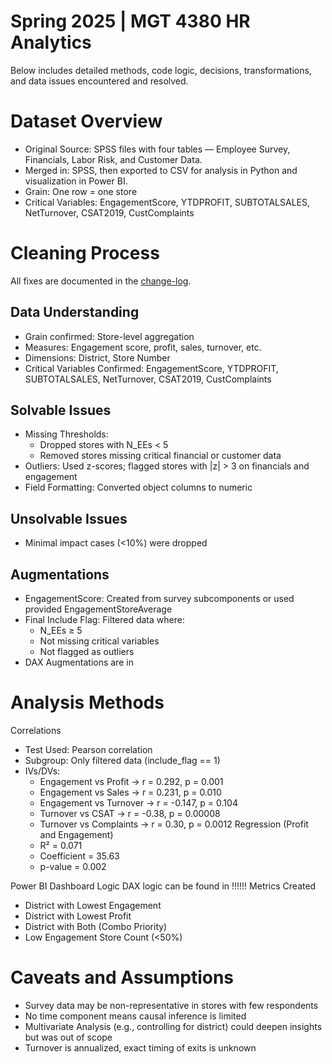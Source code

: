 # Spring 2025 | MGT 4380 HR Analytics
Below includes detailed methods, code logic, decisions, transformations, and data issues encountered and resolved.

# Dataset Overview
- Original Source: SPSS files with four tables — Employee Survey, Financials, Labor Risk, and Customer Data.
- Merged in: SPSS, then exported to CSV for analysis in Python and visualization in Power BI.
- Grain: One row = one store
- Critical Variables: EngagementScore, YTDPROFIT, SUBTOTALSALES, NetTurnover, CSAT2019, CustComplaints
# Cleaning Process
All fixes are documented in the [change-log](Henshaw_Changelog.xlsx).

## Data Understanding
- Grain confirmed: Store-level aggregation
- Measures: Engagement score, profit, sales, turnover, etc.
- Dimensions: District, Store Number
- Critical Variables Confirmed: EngagementScore, YTDPROFIT, SUBTOTALSALES, NetTurnover, CSAT2019, CustComplaints
## Solvable Issues
- Missing Thresholds:
  - Dropped stores with N_EEs < 5
  - Removed stores missing critical financial or customer data
- Outliers: Used z-scores; flagged stores with |z| > 3 on financials and engagement
- Field Formatting: Converted object columns to numeric
## Unsolvable Issues
- Minimal impact cases (<10%) were dropped
## Augmentations
- EngagementScore: Created from survey subcomponents or used provided EngagementStoreAverage
- Final Include Flag: Filtered data where:
    - N_EEs ≥ 5
    - Not missing critical variables
    - Not flagged as outliers
- DAX Augmentations are in
# Analysis Methods
Correlations
- Test Used: Pearson correlation
- Subgroup: Only filtered data (include_flag == 1)
- IVs/DVs:
    - Engagement vs Profit → r = 0.292, p = 0.001
    - Engagement vs Sales → r = 0.231, p = 0.010
    - Engagement vs Turnover → r = -0.147, p = 0.104
    - Turnover vs CSAT → r = -0.38, p = 0.00008
    - Turnover vs Complaints → r = 0.30, p = 0.0012
Regression (Profit and Engagement)
  - R² = 0.071
  - Coefficient = 35.63
  -  p-value = 0.002

Power BI Dashboard Logic
DAX logic can be found in !!!!!!
Metrics Created
  - District with Lowest Engagement
  - District with Lowest Profit
  - District with Both (Combo Priority)
  - Low Engagement Store Count (<50%)
# Caveats and Assumptions 
- Survey data may be non-representative in stores with few respondents
- No time component means causal inference is limited
- Multivariate Analysis (e.g., controlling for district) could deepen insights but was out of scope
- Turnover is annualized, exact timing of exits is unknown
    

